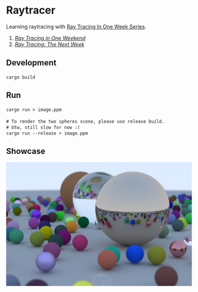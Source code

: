 # Raytracer

Learning raytracing with [Ray Tracing In One Week Series](https://github.com/RayTracing/raytracing.github.io).

1. [_Ray Tracing in One Weekend_](https://raytracing.github.io/books/RayTracingInOneWeekend.html)
1. [_Ray Tracing: The Next Week_](https://raytracing.github.io/books/RayTracingTheNextWeek.html)

## Development

```shell
cargo build
```

## Run

```shell
cargo run > image.ppm

# To render the two spheres scene, please use release build.
# btw, still slow for now :(
cargo run --release > image.ppm
```

## Showcase

![](./img/random_scene.jpg)

